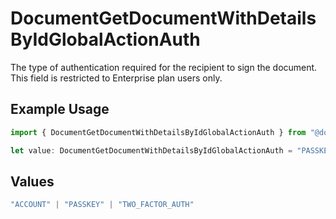 # DocumentGetDocumentWithDetailsByIdGlobalActionAuth

The type of authentication required for the recipient to sign the document. This field is restricted to Enterprise plan users only.

## Example Usage

```typescript
import { DocumentGetDocumentWithDetailsByIdGlobalActionAuth } from "@documenso/sdk-typescript/models/operations";

let value: DocumentGetDocumentWithDetailsByIdGlobalActionAuth = "PASSKEY";
```

## Values

```typescript
"ACCOUNT" | "PASSKEY" | "TWO_FACTOR_AUTH"
```